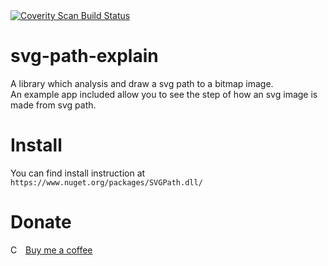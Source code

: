 <a href="https://scan.coverity.com/projects/thinhvu-mmosoft-svgpath">
  <img alt="Coverity Scan Build Status"
       src="https://scan.coverity.com/projects/18322/badge.svg"/>
</a>

# svg-path-explain
A library which analysis and draw a svg path to a bitmap image.<br/>
An example app included allow you to see the step of how an svg image is made from svg path.<br/>

# Install
You can find install instruction at `https://www.nuget.org/packages/SVGPath.dll/`


# Donate
<img align="left" width="16" height="16" src="https://github.com/ThinhVu/bmac/blob/master/assets/icon/coffee.png?raw=true" alt="Coffee icon">
<a style="margin-left: 5px" href="https://www.paypal.com/paypalme/vutro">Buy me a coffee</a>
